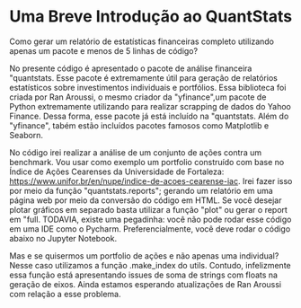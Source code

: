 # Uma Breve Introdução ao QuantStats
Como gerar um relatório de estatísticas financeiras completo utilizando apenas um pacote e menos de 5 linhas de código?

No presente código é apresentado o pacote de análise financeira "quantstats. Esse pacote é extremamente útil para geração de relatórios estatísticos sobre investimentos individuais e portfólios. Essa biblioteca foi criada por Ran Aroussi, o mesmo criador da "yfinance",um pacote de Python extremamente utilizando para realizar scrapping de dados do Yahoo Finance. Dessa forma, esse pacote já está incluído na "quantstats. Além do "yfinance", tabém estão incluídos pacotes famosos como Matplotlib e Seaborn. 

No código irei realizar a análise de um conjunto de ações contra um benchmark. Vou usar como exemplo um portfolio construído com base no Índice de Ações Cearenses da Universidade de Fortaleza: https://www.unifor.br/en/nupe/indice-de-acoes-cearense-iac. Irei fazer isso por meio da função "quantstats.reports"; gerando um relatório em uma página web por meio da conversão do código em HTML. Se você desejar plotar gráficos em separado basta utilizar a função "plot" ou gerar o report em "full. TODAVIA, existe uma pegadinha: você não pode rodar esse código em uma IDE como o Pycharm. Preferencialmente, você deve rodar o código abaixo no Jupyter Notebook.

Mas e se quisermos um portfolio de ações e não apenas uma individual? Nesse caso utilizamos a função .make_index do utils. Contudo, infelizmente essa função está apresentando issues de soma de strings com floats na geração de eixos. Ainda estamos esperando atualizações de Ran Aroussi com relação a esse problema. 

